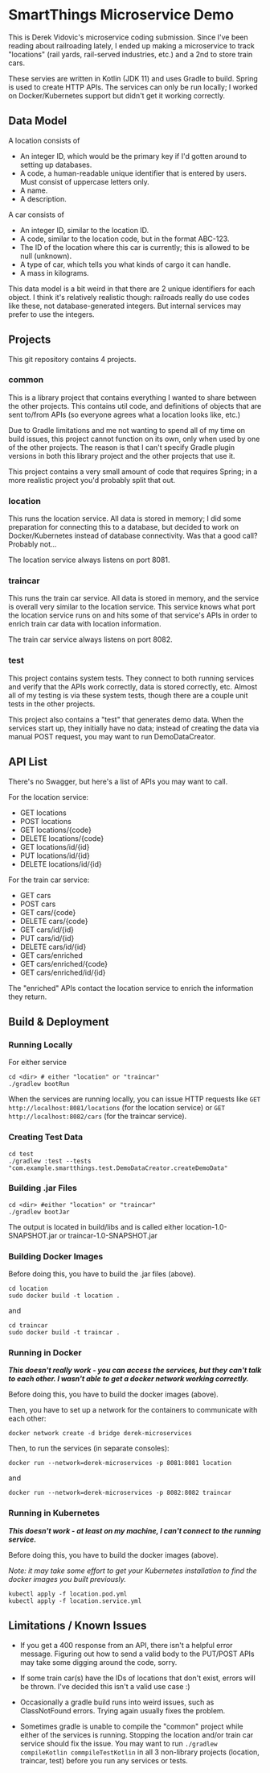 # SmartThings Microservice Demo

This is Derek Vidovic's microservice coding submission.
Since I've been reading about railroading lately, I ended up making a microservice to track "locations" (rail yards, rail-served industries, etc.)
and a 2nd to store train cars.

These servies are written in Kotlin (JDK 11) and uses Gradle to build.
Spring is used to create HTTP APIs.
The services can only be run locally; I worked on Docker/Kubernetes support but didn't get it working correctly.


## Data Model

A location consists of
* An integer ID, which would be the primary key if I'd gotten around to setting up databases.
* A code, a human-readable unique identifier that is entered by users. Must consist of uppercase letters only.
* A name.
* A description.

A car consists of
* An integer ID, similar to the location ID.
* A code, similar to the location code, but in the format ABC-123.
* The ID of the location where this car is currently; this is allowed to be null (unknown).
* A type of car, which tells you what kinds of cargo it can handle.
* A mass in kilograms.

This data model is a bit weird in that there are 2 unique identifiers for each object.
I think it's relatively realistic though: railroads really do use codes like these, not database-generated integers.
But internal services may prefer to use the integers.


## Projects

This git repository contains 4 projects.

### common

This is a library project that contains everything I wanted to share between the other projects.
This contains util code, and definitions of objects that are sent to/from APIs (so everyone agrees what a location looks like, etc.)

Due to Gradle limitations and me not wanting to spend all of my time on build issues,
this project cannot function on its own, only when used by one of the other projects.
The reason is that I can't specify Gradle plugin versions in both this library project and the other projects that use it.

This project contains a very small amount of code that requires Spring; in a more realistic project you'd probably split that out.


### location

This runs the location service. All data is stored in memory; I did some preparation for connecting this to a database,
but decided to work on Docker/Kubernetes instead of database connectivity. Was that a good call? Probably not...

The location service always listens on port 8081.


### traincar

This runs the train car service. All data is stored in memory, and the service is overall very similar to the location service.
This service knows what port the location service runs on and hits some of that service's APIs
in order to enrich train car data with location information.

The train car service always listens on port 8082.


### test

This project contains system tests. They connect to both running services and verify that the APIs work correctly, data is stored correctly, etc.
Almost all of my testing is via these system tests, though there are a couple unit tests in the other projects.

This project also contains a "test" that generates demo data.
When the services start up, they initially have no data;
instead of creating the data via manual POST request, you may want to run DemoDataCreator.


## API List

There's no Swagger, but here's a list of APIs you may want to call.

For the location service:
* GET locations
* POST locations
* GET locations/{code}
* DELETE locations/{code}
* GET locations/id/{id}
* PUT locations/id/{id}
* DELETE locations/id/{id}

For the train car service:
* GET cars
* POST cars
* GET cars/{code}
* DELETE cars/{code}
* GET cars/id/{id}
* PUT cars/id/{id}
* DELETE cars/id/{id}
* GET cars/enriched
* GET cars/enriched/{code}
* GET cars/enriched/id/{id}

The "enriched" APIs contact the location service to enrich the information they return.


## Build & Deployment

### Running Locally

For either service

```
cd <dir> # either "location" or "traincar"
./gradlew bootRun
```
When the services are running locally, you can issue HTTP requests like
`GET http://localhost:8081/locations` (for the location service) or
`GET http://localhost:8082/cars` (for the traincar service).


### Creating Test Data

```
cd test
./gradlew :test --tests "com.example.smartthings.test.DemoDataCreator.createDemoData"
```


### Building .jar Files

```
cd <dir> #either "location" or "traincar"
./gradlew bootJar
```

The output is located in build/libs and is called either location-1.0-SNAPSHOT.jar or traincar-1.0-SNAPSHOT.jar


### Building Docker Images

Before doing this, you have to build the .jar files (above).

```
cd location
sudo docker build -t location .
```

and

```
cd traincar
sudo docker build -t traincar .
```


### Running in Docker

***This doesn't really work - you can access the services, but they can't talk to each other.
I wasn't able to get a docker network working correctly.***

Before doing this, you have to build the docker images (above).

Then, you have to set up a network for the containers to communicate with each other:

```docker network create -d bridge derek-microservices```

Then, to run the services (in separate consoles):

```docker run --network=derek-microservices -p 8081:8081 location```

and

```docker run --network=derek-microservices -p 8082:8082 traincar```


### Running in Kubernetes

***This doesn't work - at least on my machine, I can't connect to the running service.***

Before doing this, you have to build the docker images (above).

*Note: it may take some effort to get your Kubernetes installation to find the docker images you built previously.*

```
kubectl apply -f location.pod.yml
kubectl apply -f location.service.yml
```


## Limitations / Known Issues

* If you get a 400 response from an API, there isn't a helpful error message.
Figuring out how to send a valid body to the PUT/POST APIs may take some digging around the code, sorry.

* If some train car(s) have the IDs of locations that don't exist, errors will be thrown.
I've decided this isn't a valid use case :)
  
* Occasionally a gradle build runs into weird issues, such as ClassNotFound errors.
Trying again usually fixes the problem.
  
* Sometimes gradle is unable to compile the "common" project while either of the services is running.
Stopping the location and/or train car service should fix the issue.
You may want to run `./gradlew compileKotlin commpileTestKotlin` in all 3 non-library projects
(location, traincar, test) before you run any services or tests.